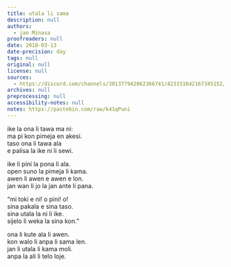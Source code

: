 ```yaml
---
title: utala li sama
description: null
authors:
  - jan Minasa
proofreaders: null
date: 2018-03-13
date-precision: day
tags: null
original: null
license: null
sources:
  - https://discord.com/channels/301377942062366741/423151642167345152/423154399121244170
archives: null
preprocessing: null
accessibility-notes: null
notes: https://pastebin.com/raw/k41qPuni
---
```


ike la ona li tawa ma ni:  \
ma pi kon pimeja en akesi.  \
taso ona li tawa ala  \
e palisa la ike ni li sewi.

ike li pini la pona li ala.  \
open suno la pimeja li kama.  \
awen li awen e awen e lon.  \
jan wan li jo la jan ante li pana.

“mi toki e ni! o pini! o!  \
sina pakala e sina taso.  \
sina utala la ni li ike.  \
sijelo li weka la sina kon.”

ona li kute ala li awen.  \
kon walo li anpa li sama len.  \
jan li utala li kama moli.  \
anpa la ali li telo loje.

<!--

The start is meant to be foreboding: warriors going off to some hellish dark land to fight "monsters". The tawa e palisa thing is about them moving their swords (a workaround for describing fighting/action). The second verse is a rant about the narrator essentially about the interconnectedness of all things. The third is the narrator's (I imagined an old wisewoman) warning to the soldiers, essentially an "If you go, you'll die" type thing. The fourth verse is meant to be quick and action-packed, but possibly confusing in tp. They didn't heed the warnings. A fog stirred. They started fighting, and of course everyone involved died. I tried to make it unclear whether they were even fighting anything, as my original idea for this was a kind of madness that grips them with the fog - by thinking they're fighting enemies, they're killing off their own selves. This reflects war I think - you go in thinking you'll banish some evil or other, but really that "evil" is just another face, another version of the infinite self, if you will. Internally, this refers to "battling inner demons" which actually have something to give. Externally, I would like to put a word in about a woman who quit the CIA because she realized that all the people on the "enemy's side" were essentially people and only doing what they thought would bring the most good to their country and families. Essentially, there's no difference.
The title reflects this. Maybe I should have made it "utala li sama e jan", but I guess "utala li sama" works too. War is the same. Both as this poem, and as a force that destroys both sides in the end, has people thinking they're doing good but in the end they're usually damaging some essential part of themselves instead.

-->
